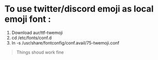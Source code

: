 # To use twitter/discord emoji as local emoji font :

1.  Download aur/ttf-twemoji
2.  cd /etc/fonts/conf.d
3.  ln -s /usr/share/fontconfig/conf.avail/75-twemoji.conf
> Things shoud work fine

